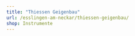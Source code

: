 ```yaml
---
title: "Thiessen Geigenbau"
url: /esslingen-am-neckar/thiessen-geigenbau/
shop: Instrumente
---
```

